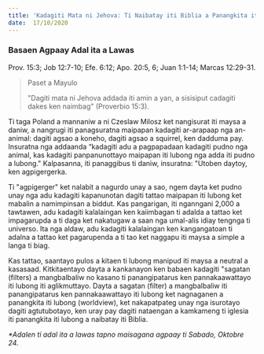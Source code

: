 ```yaml
---
title: 'Kadagiti Mata ni Jehova: Ti Naibatay iti Biblia a Panangkita iti Lubong'
date:  17/10/2020
---
```


### Basaen Agpaay Adal ita a Lawas
Prov. 15:3; Job 12:7-10; Efe. 6:12; Apo. 20:5, 6; Juan 1:1-14; Marcas 12:29-31.

> <p>Paset a Mayulo</p>
> "Dagiti mata ni Jehova addada iti amin a yan, a sisisiput cadagiti dakes ken naimbag" (Proverbio 15:3).

Ti taga Poland a mannaniw a ni Czeslaw Milosz ket nangisurat iti maysa a daniw, a nangrugi iti panagsuratna maipapan kadagiti ar-arapaap nga an-animal: dagiti agsao a koneho, dagiti agsao a squirrel, ken dadduma pay. Insuratna nga addaanda “kadagiti adu a pagpapadaan kadagiti pudno nga animal, kas kadagiti panpanunottayo maipapan iti lubong nga adda iti pudno a lubong." Kalpasanna, iti panaggibus ti daniw, insuratna: "Utoben daytoy, ken agpigergerka.

Ti "agpigerger" ket nalabit a nagurdo unay a sao, ngem dayta ket pudno unay nga adu kadagiti kapanunotan dagiti tattao maipapan iti lubong ket mabalin a namimpinsan a biddut. Kas pangarigan, iti nganngani 2,000 a tawtawen, adu kadagiti kalalaingan ken kaiimbagan ti adalda a tattao ket impagarupda a ti daga ket nakatugaw a saan nga umal-alis idiay tengnga ti universo. Ita nga aldaw, adu kadagiti kalalaingan ken kangangatoan ti adalna a tattao ket pagarupenda a ti tao ket naggapu iti maysa a simple a langa ti biag.

Kas tattao, saantayo pulos a kitaen ti lubong manipud iti maysa a neutral a kasasaad. Kitkitaentayo dayta a kankanayon ken babaen kadagiti "sagatan (filters) a mangbalbaliw no kasano ti panangipatarus ken pannakaawattayo iti lubong iti aglikmuttayo. Dayta a sagatan (filter) a mangbalbaliw iti panangipatarus ken pannakaawattayo iti lubong ket nagnaganen a panangkita iti lubong (worldview), ket nakapatpateg unay nga isurotayo dagiti agtutubotayo, ken uray pay dagiti nataengan a kamkameng ti iglesia iti panangkita iti lubong a naibatay iti Biblia.

_*Adalen ti adal ita a lawas tapno maisagana agpaay ti Sabado, Oktobre 24._